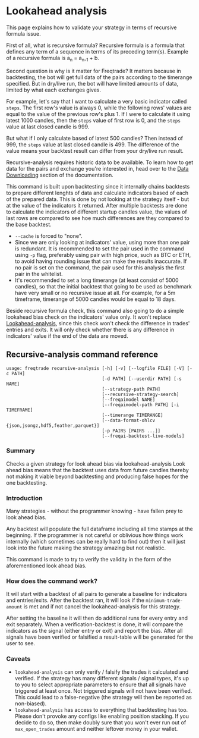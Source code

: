 # Lookahead analysis

This page explains how to validate your strategy in terms of recursive formula issue.

First of all, what is recursive formula? Recursive formula is a formula that defines any term of a sequence in terms of its preceding term(s). Example of a recursive formula is a<sub>n</sub> = a<sub>n-1</sub> + b.

Second question is why is it matter for Freqtrade? It matters because in backtesting, the bot will get full data of the pairs according to the timerange specified. But in dry/live run, the bot will have limited amounts of data, limited by what each exchanges gives.

For example, let's say that I want to calculate a very basic indicator called `steps`. The first row's value is always 0, while the following rows' values are equal to the value of the previous row's plus 1. If I were to calculate it using latest 1000 candles, then the `steps` value of first row is 0, and the `steps` value at last closed candle is 999.

But what if I only calculate based of latest 500 candles? Then instead of 999, the `steps` value at last closed candle is 499. The difference of the value means your backtest result can differ from your dry/live run result.

Recursive-analysis requires historic data to be available. To learn how to get data for the pairs and exchange you're interested in,
head over to the [Data Downloading](data-download.md) section of the documentation.

This command is built upon backtesting since it internally chains backtests to prepare different lenghts of data and calculate indicators based of each of the prepared data.
This is done by not looking at the strategy itself - but at the value of the indicators it returned. After multiple backtests are done to calculate the indicators of different startup candles value, the values of last rows are compared to see hoe much differences are they compared to the base backtest.

- `--cache` is forced to "none".
- Since we are only looking at indicators' value, using more than one pair is redundant. It is recommended to set the pair used in the command using `-p` flag, preferably using pair with high price, such as BTC or ETH, to avoid having rounding issue that can make the results inaccurate. If no pair is set on the command, the pair used for this analysis the first pair in the whitelist.
- It's recommended to set a long timerange (at least consist of 5000 candles), so that the initial backtest that going to be used as benchmark have very small or no recursive issue at all. For example, for a 5m timeframe, timerange of 5000 candles would be equal to 18 days.

Beside recursive formula check, this command also going to do a simple lookahead bias check on the indicators' value only. It won't replace [Lookahead-analysis](lookahead-analysis.md), since this check won't check the difference in trades' entries and exits. It will only check whether there is any difference in indicators' value if the end of the data are moved.

## Recursive-analysis command reference

```
usage: freqtrade recursive-analysis [-h] [-v] [--logfile FILE] [-V] [-c PATH]
                                    [-d PATH] [--userdir PATH] [-s NAME]
                                    [--strategy-path PATH]
                                    [--recursive-strategy-search]
                                    [--freqaimodel NAME]
                                    [--freqaimodel-path PATH] [-i TIMEFRAME]
                                    [--timerange TIMERANGE]
                                    [--data-format-ohlcv {json,jsongz,hdf5,feather,parquet}]
                                    [-p PAIRS [PAIRS ...]]
                                    [--freqai-backtest-live-models]

```

### Summary

Checks a given strategy for look ahead bias via lookahead-analysis
Look ahead bias means that the backtest uses data from future candles thereby not making it viable beyond backtesting
and producing false hopes for the one backtesting.

### Introduction

Many strategies - without the programmer knowing - have fallen prey to look ahead bias.

Any backtest will populate the full dataframe including all time stamps at the beginning.
If the programmer is not careful or oblivious how things work internally
(which sometimes can be really hard to find out) then it will just look into the future making the strategy amazing
but not realistic.

This command is made to try to verify the validity in the form of the aforementioned look ahead bias.

### How does the command work?

It will start with a backtest of all pairs to generate a baseline for indicators and entries/exits.
After the backtest ran, it will look if the `minimum-trade-amount` is met
and if not cancel the lookahead-analysis for this strategy.

After setting the baseline it will then do additional runs for every entry and exit separately.
When a verification-backtest is done, it will compare the indicators as the signal (either entry or exit) and report the bias.
After all signals have been verified or falsified a result-table will be generated for the user to see.

### Caveats

- `lookahead-analysis` can only verify / falsify the trades it calculated and verified.
If the strategy has many different signals / signal types, it's up to you to select appropriate parameters to ensure that all signals have triggered at least once. Not triggered signals will not have been verified.
This could lead to a false-negative (the strategy will then be reported as non-biased).
- `lookahead-analysis` has access to everything that backtesting has too.
Please don't provoke any configs like enabling position stacking.
If you decide to do so, then make doubly sure that you won't ever run out of `max_open_trades` amount and neither leftover money in your wallet.
